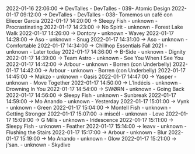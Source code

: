 2022-01-16 22:06:00 -> DevTalles - DevTalles - 039- Atomic Design
2022-01-17 09:12:00 -> DevTalles - DevTalles - 038- Tomemos un café con Eliecer Garcia
2022-01-17 14:20:00 -> Sleepy Fish - unknown - Procrastinating
2022-01-17 14:23:00 -> No Spirit - unknown - Forest Lake Walk
2022-01-17 14:26:00 -> Dontcry - unknown - Wavey
2022-01-17 14:28:00 -> Aso - unknown - Snug
2022-01-17 14:31:00 -> Aso - unknown - Comfortable
2022-01-17 14:34:00 -> Chillhop Essentials Fall 2021 - unknown - Later today
2022-01-17 14:36:00 -> B-Side - unknown - Dignity
2022-01-17 14:39:00 -> Team Astro - unknown - See You When I See You
2022-01-17 14:42:00 -> Arbour - unknown - Borren (con Underbelly)
2022-01-17 14:42:00 -> Arbour - unknown - Borren (con Underbelly)
2022-01-17 14:45:00 -> Makzo - unknown - Oasis
2022-01-17 14:47:00 -> Yasper - unknown - Move Together
2022-01-17 14:50:00 -> L’Indécis - unknown - Drowning In You
2022-01-17 14:54:00 -> SWØRN - unknown - Going Back
2022-01-17 14:56:00 -> Sleepy Fish - unknown - Sunbreak
2022-01-17 14:59:00 -> Mo Anando - unknown - Yesterday
2022-01-17 15:01:00 -> Vynk - unknown - Green
2022-01-17 15:04:00 -> Montell Fish - unknown - Getting Stronger
2022-01-17 15:07:00 -> miscél - unknown - Love
2022-01-17 15:09:00 -> G Mills - unknown - Iridescence
2022-01-17 15:11:00 -> Sleepy Fish - unknown - Feather
2022-01-17 15:14:00 -> leavv - unknown - Flushing the Stairs
2022-01-17 15:17:00 -> Arbour - unknown - Blur
2022-01-17 15:19:00 -> Mo Anando - unknown - Glow
2022-01-17 15:21:00 -> j'san. - unknown - Skydive
